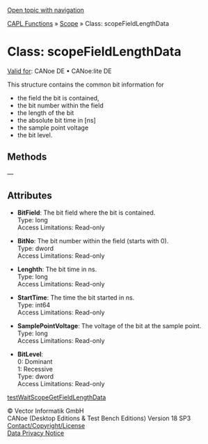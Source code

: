 [Open topic with navigation](../../../../../CANoeDEFamily.htm#Topics/CAPLFunctions/Scope/Classes/CAPLfunctionScopeFieldLengthData.md)

[CAPL Functions](../../CAPLfunctions.md) » [Scope](../CAPLfunctionsScopeOverview.md) » Class: scopeFieldLengthData

# Class: scopeFieldLengthData

[Valid for](../../../Shared/FeatureAvailability.md): CANoe DE • CANoe:lite DE

This structure contains the common bit information for

- the field the bit is contained,
- the bit number within the field
- the length of the bit
- the absolute bit time in [ns]
- the sample point voltage
- the bit level.

## Methods

—

## Attributes

- **BitField**: The bit field where the bit is contained.  
  Type: long  
  Access Limitations: Read-only

- **BitNo**: The bit number within the field (starts with 0).  
  Type: dword  
  Access Limitations: Read-only

- **Lenghth**: The bit time in ns.  
  Type: long  
  Access Limitations: Read-only

- **StartTime**: The time the bit started in ns.  
  Type: int64  
  Access Limitations: Read-only

- **SamplePointVoltage**: The voltage of the bit at the sample point.  
  Type: long  
  Access Limitations: Read-only

- **BitLevel**:  
  0: Dominant  
  1: Recessive  
  Type: dword  
  Access Limitations: Read-only

[testWaitScopeGetFieldLengthData](../../Test/Functions/CAPLfunctionTestWaitScopeGetFieldLengthData.md)

© Vector Informatik GmbH  
CANoe (Desktop Editions & Test Bench Editions) Version 18 SP3  
[Contact/Copyright/License](../../../Shared/ContactCopyrightLicense.md)  
[Data Privacy Notice](https://www.vector.com/int/en/company/get-info/privacy-policy/)
